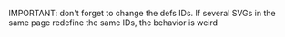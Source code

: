 IMPORTANT: don't forget to change the defs IDs. If several SVGs in the same page redefine the same IDs, the behavior is
weird
